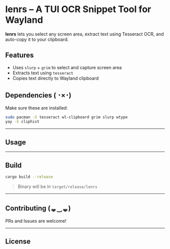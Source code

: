 # lenrs – A TUI OCR Snippet Tool for Wayland 

**lenrs** lets you select any screen area, extract text using Tesseract OCR, and auto-copy it to your clipboard.

## Features 
- Uses `slurp` + `grim` to select and capture screen area
- Extracts text using `tesseract`
- Copies text directly to Wayland clipboard

## Dependencies ( ･×･)

Make sure these are installed:
```sh
sudo pacman -S tesseract wl-clipboard grim slurp wtype
yay -S cliphist
```
--- 
## Usage 

---
## Build 
```sh
cargo build --release
```
> Binary will be in `target/release/lenrs`

---
## Contributing (ᇴ‿ฺᇴ)
PRs and Issues are welcome! 

---
## License
